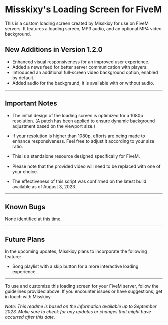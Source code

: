 # Misskixy's Loading Screen for FiveM

This is a custom loading screen created by Misskixy for use on FiveM servers. It features a loading screen, MP3 audio, and an optional MP4 video background.

## New Additions in Version 1.2.0

- Enhanced visual responsiveness for an improved user experience.
- Added a news feed for better server communication with players.
- Introduced an additional full-screen video background option, enabled by default.
- Added audio for the backgraund, it is available with or without audio.

------------------------------------------------------------------------------------------------------------

## Important Notes

- The initial design of the loading screen is optimized for a 1080p resolution. (A patch has been applied to ensure dynamic background adjustment based on the viewport size.)
  
- If your resolution is higher than 1080p, efforts are being made to enhance responsiveness. Feel free to adjust it according to your size ratio.

- This is a standalone resource designed specifically for FiveM.

- Please note that the provided video will need to be replaced with one of your choice.

- The effectiveness of this script was confirmed on the latest build available as of August 3, 2023.

------------------------------------------------------------------------------------------------------------

## Known Bugs

None identified at this time.

------------------------------------------------------------------------------------------------------------

## Future Plans

In the upcoming updates, Misskixy plans to incorporate the following feature:

- Song playlist with a skip button for a more interactive loading experience.

------------------------------------------------------------------------------------------------------------

To use and customize this loading screen for your FiveM server, follow the guidelines provided above. If you encounter issues or have suggestions, get in touch with Misskixy.

*Note: This readme is based on the information available up to September 2023. Make sure to check for any updates or changes that might have occurred after this date.*